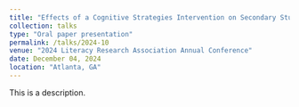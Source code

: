 ```yaml
---
title: "Effects of a Cognitive Strategies Intervention on Secondary Students’ Argument Writing in History"
collection: talks
type: "Oral paper presentation"
permalink: /talks/2024-10
venue: "2024 Literacy Research Association Annual Conference"
date: December 04, 2024
location: "Atlanta, GA"
---
```


This is a description.
